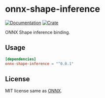 # onnx-shape-inference

[![Documentation](https://docs.rs/onnx-shape-inference/badge.svg)](https://docs.rs/onnx-shape-inference/)
[![Crate](https://img.shields.io/crates/v/onnx-shape-inference.svg)](https://crates.io/crates/onnx-shape-inference)

ONNX Shape inference binding.

## Usage

```Toml
[dependencies]
onnx-shape-inference = "^0.0.1"
```

## License

MIT license same as [ONNX](https://github.com/onnx/onnx).
